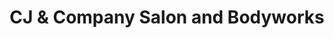 ---
title: "CJ & Company Salon and Bodyworks"
url: /salida/cj-und-company-salon-and-bodyworks/
shop: Kosmetik
---